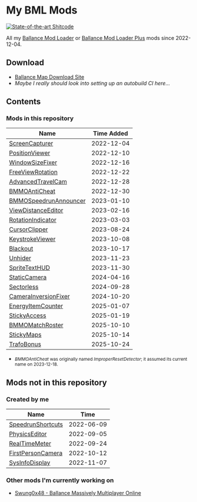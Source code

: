 # My BML Mods

[![State-of-the-art Shitcode](https://img.shields.io/static/v1?label=State-of-the-art&message=Shitcode&color=7B5804)](https://github.com/trekhleb/state-of-the-art-shitcode)

All my [Ballance Mod Loader](https://github.com/Gamepiaynmo/BallanceModLoader) or [Ballance Mod Loader Plus](https://github.com/doyaGu/BallanceModLoaderPlus) mods since 2022-12-04.

## Download

- [Ballance Map Download Site](http://ballancemaps.ysepan.com)
- *Maybe I really should look into setting up an autobuild CI here...*

## Contents

### Mods in this repository

| Name | Time Added |
| ---- | ---- |
| [ScreenCapturer](ScreenCapturer/) | 2022-12-04 |
| [PositionViewer](PositionViewer/) | 2022-12-10 |
| [WindowSizeFixer](WindowSizeFixer/) | 2022-12-16 |
| [FreeViewRotation](FreeViewRotation/) | 2022-12-22 |
| [AdvancedTravelCam](AdvancedTravelCam/) | 2022-12-28 |
| [BMMOAntiCheat](BMMOAntiCheat/) | 2022-12-30 |
| [BMMOSpeedrunAnnouncer](BMMOSpeedrunAnnouncer/) | 2023-01-10 |
| [ViewDistanceEditor](ViewDistanceEditor/) | 2023-02-16 |
| [RotationIndicator](RotationIndicator/) | 2023-03-03 |
| [CursorClipper](CursorClipper/) | 2023-08-24 |
| [KeystrokeViewer](KeystrokeViewer/) | 2023-10-08 |
| [Blackout](Blackout/) | 2023-10-17 |
| [Unhider](Unhider/) | 2023-11-23 |
| [SpriteTextHUD](SpriteTextHUD/) | 2023-11-30 |
| [StaticCamera](StaticCamera/) | 2024-04-16 |
| [Sectorless](Sectorless/) | 2024-09-28 |
| [CameraInversionFixer](CameraInversionFixer/) | 2024-10-20 |
| [EnergyItemCounter](EnergyItemCounter/) | 2025-01-07 |
| [StickyAccess](StickyAccess/) | 2025-01-19 |
| [BMMOMatchRoster](BMMOMatchRoster/) | 2025-10-10 |
| [StickyMaps](StickyMaps/) | 2025-10-14 |
| [TrafoBonus](TrafoBonus/) | 2025-10-24 |

* <small>*BMMOAntiCheat* was originally named *ImproperResetDetector*; it assumed its current name on 2023-12-18.</small>

## Mods not in this repository

### Created by me

| Name | Time |
| ---- | ---- |
| [SpeedrunShortcuts](https://github.com/Xenapte/BallanceSpeedrunShortcuts) | 2022-06-09 |
| [PhysicsEditor](https://github.com/Xenapte/BallancePhysicsEditor) | 2022-09-05 |
| [RealTimeMeter](https://github.com/Xenapte/BallanceRealTimeMeter) | 2022-09-24 |
| [FirstPersonCamera](https://github.com/Xenapte/BallanceFirstPersonCamera) | 2022-10-12 |
| [SysInfoDisplay](https://github.com/Xenapte/BallanceSysInfoDisplay) | 2022-11-07 |

### Other mods I'm currently working on

- [Swung0x48 - Ballance Massively Multiplayer Online](https://github.com/Swung0x48/BallanceMMO)
